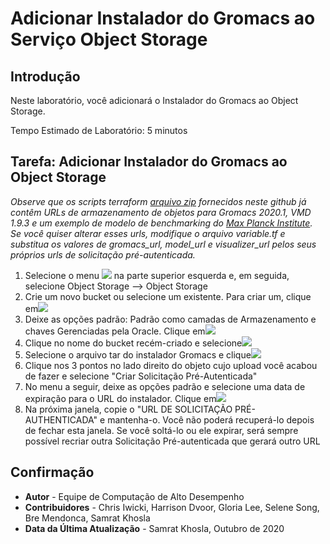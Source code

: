 # Adicionar Instalador do Gromacs ao Serviço Object Storage

## Introdução

Neste laboratório, você adicionará o Instalador do Gromacs ao Object Storage.

Tempo Estimado de Laboratório: 5 minutos

## Tarefa: Adicionar Instalador do Gromacs ao Object Storage

_Observe que os scripts terraform [arquivo zip](https://github.com/oci-hpc/oci-hpc-runbook-gromacs/tree/master/Resources/gromacs-2020.1.zip) fornecidos neste github já contêm URLs de armazenamento de objetos para Gromacs 2020.1, VMD 1.9.3 e um exemplo de modelo de benchmarking do [Max Planck Institute](https://www.mpibpc.mpg.de/grubmueller/bench). Se você quiser alterar esses urls, modifique o arquivo variable.tf e substitua os valores de gromacs\_url, model\_url e visualizer\_url pelos seus próprios urls de solicitação pré-autenticada._

1.  Selecione o menu ![](./images/menu.png) na parte superior esquerda e, em seguida, selecione Object Storage --> Object Storage
2.  Crie um novo bucket ou selecione um existente. Para criar um, clique em![](./images/create_bucket.png)
3.  Deixe as opções padrão: Padrão como camadas de Armazenamento e chaves Gerenciadas pela Oracle. Clique em![](./images/create_bucket.png)
4.  Clique no nome do bucket recém-criado e selecione![](./images/upload_object.png)
5.  Selecione o arquivo tar do instalador Gromacs e clique![](./images/upload_object.png)
6.  Clique nos 3 pontos no lado direito do objeto cujo upload você acabou de fazer e selecione "Criar Solicitação Pré-Autenticada"
7.  No menu a seguir, deixe as opções padrão e selecione uma data de expiração para o URL do instalador. Clique em![](./images/pre-auth.png)
8.  Na próxima janela, copie o "URL DE SOLICITAÇÃO PRÉ-AUTHENTICADA" e mantenha-o. Você não poderá recuperá-lo depois de fechar esta janela. Se você soltá-lo ou ele expirar, será sempre possível recriar outra Solicitação Pré-autenticada que gerará outro URL

## Confirmação

*   **Autor** - Equipe de Computação de Alto Desempenho
*   **Contribuidores** - Chris Iwicki, Harrison Dvoor, Gloria Lee, Selene Song, Bre Mendonca, Samrat Khosla
*   **Data da Última Atualização** - Samrat Khosla, Outubro de 2020